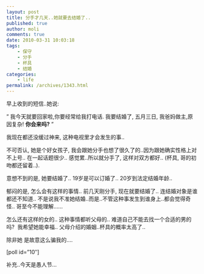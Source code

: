 ```yaml
---
layout: post
title: 分手才几天..她就要去结婚了..
published: true
author: moli
comments: true
date: 2010-03-31 10:03:18
tags:
    - 保守
    - 分手
    - 杯具
    - 结婚
categories:
    - life
permalink: /archives/1343.html
---
```

[][1]早上收到的短信..她说:

&#8221; 我今天就要回家啦,你要经常给我打电话. 我要结婚了, 五月三日, 我爸妈做主,原因复杂! **你会来吗?** &#8221;

我现在都还没缓过神来, 这种电视里才会发生的事..

不可否认, 她是个好女孩子, 我会跟她分手也想了很久了的..因为跟她确实性格上对不上号.. 在一起话题很少.. 感觉累..所以就分手了, 这样对双方都好.. (杯具, 哥的初吻都还留着..).

意想不到的是, 她要结婚了.. 19岁是可以订婚了.. 20岁到法定结婚年龄..

郁闷的是, 怎么会有这样的事情.. 前几天刚分手, 现在就要结婚了.. 连结婚对象是谁都还不知道.. 不是说我不准她结婚..而是..不管这种事发生到谁身上..都会觉得奇怪.. 哥至今不能理解&#8230;&#8230;

怎么还有这样的女的.. 这种事情都听父母的.. 难道自己不能去找一个合适的男的吗?  我希望她能幸福.. 父母介绍的婚姻..杯具的概率太高了..

除非她 是故意这么骗我的&#8230;.

[poll id=&#8221;10&#8243;]

补充..今天是愚人节&#8230;

 [1]: http://huoxr.com/wp-content/uploads/2010/03/U1561P8T1D511128F62DT20070813091432.jpg